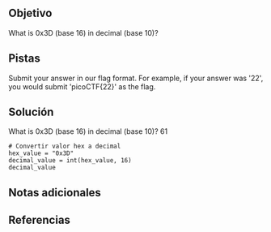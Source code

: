 ## Objetivo
What is 0x3D (base 16) in decimal (base 10)?

## Pistas
Submit your answer in our flag format. For example, if your answer was '22', you would submit 'picoCTF{22}' as the flag.

## Solución
What is 0x3D (base 16) in decimal (base 10)?
61 
```
# Convertir valor hex a decimal
hex_value = "0x3D"
decimal_value = int(hex_value, 16)
decimal_value

```

## Notas adicionales

## Referencias